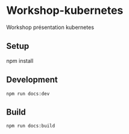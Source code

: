 # Workshop-kubernetes

Workshop présentation kubernetes

## Setup

npm install

## Development

```ssh
npm run docs:dev
```

## Build

```ssh
npm run docs:build
```
